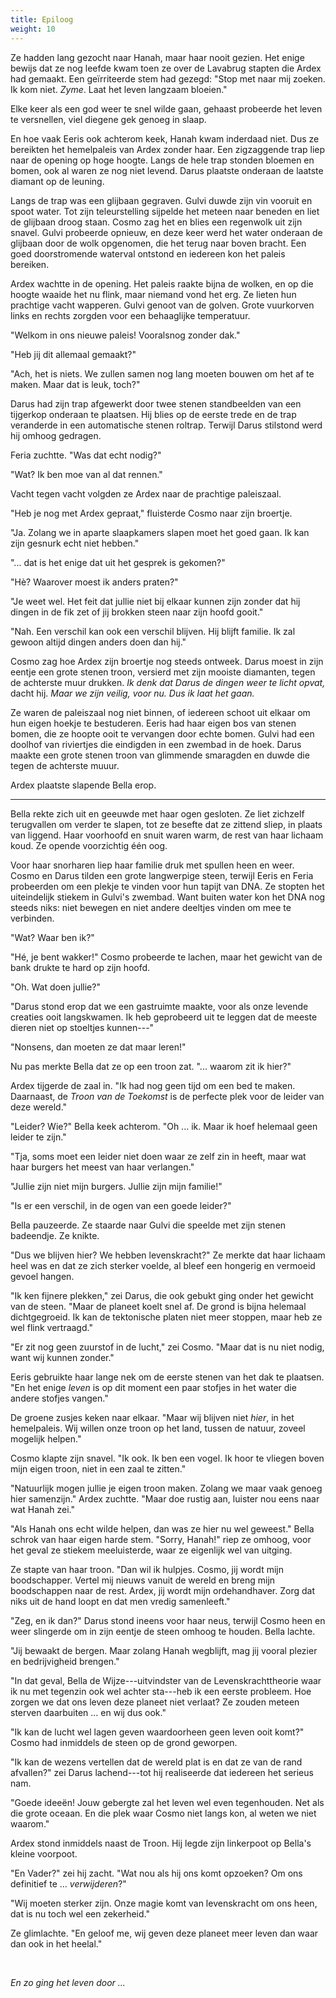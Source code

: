 ```yaml
---
title: Epiloog
weight: 10
---
```


Ze hadden lang gezocht naar Hanah, maar haar nooit gezien. Het enige bewijs dat ze nog leefde kwam toen ze over de Lavabrug stapten die Ardex had gemaakt. Een geïrriteerde stem had gezegd: "Stop met naar mij zoeken. Ik kom niet. _Zyme_. Laat het leven langzaam bloeien."

Elke keer als een god weer te snel wilde gaan, gehaast probeerde het leven te versnellen, viel diegene gek genoeg in slaap.

En hoe vaak Eeris ook achterom keek, Hanah kwam inderdaad niet. Dus ze bereikten het hemelpaleis van Ardex zonder haar. Een zigzaggende trap liep naar de opening op hoge hoogte. Langs de hele trap stonden bloemen en bomen, ook al waren ze nog niet levend. Darus plaatste onderaan de laatste diamant op de leuning.

Langs de trap was een glijbaan gegraven. Gulvi duwde zijn vin vooruit en spoot water. Tot zijn teleurstelling sijpelde het meteen naar beneden en liet de glijbaan droog staan. Cosmo zag het en blies een regenwolk uit zijn snavel. Gulvi probeerde opnieuw, en deze keer werd het water onderaan de glijbaan door de wolk opgenomen, die het terug naar boven bracht. Een goed doorstromende waterval ontstond en iedereen kon het paleis bereiken.

Ardex wachtte in de opening. Het paleis raakte bijna de wolken, en op die hoogte waaide het nu flink, maar niemand vond het erg. Ze lieten hun prachtige vacht wapperen. Gulvi genoot van de golven. Grote vuurkorven links en rechts zorgden voor een behaaglijke temperatuur.

"Welkom in ons nieuwe paleis! Vooralsnog zonder dak."

"Heb jij dit allemaal gemaakt?"

"Ach, het is niets. We zullen samen nog lang moeten bouwen om het af te maken. Maar dat is leuk, toch?"

Darus had zijn trap afgewerkt door twee stenen standbeelden van een tijgerkop onderaan te plaatsen. Hij blies op de eerste trede en de trap veranderde in een automatische stenen roltrap. Terwijl Darus stilstond werd hij omhoog gedragen. 

Feria zuchtte. "Was dat echt nodig?"

"Wat? Ik ben moe van al dat rennen."

Vacht tegen vacht volgden ze Ardex naar de prachtige paleiszaal.

"Heb je nog met Ardex gepraat," fluisterde Cosmo naar zijn broertje.

"Ja. Zolang we in aparte slaapkamers slapen moet het goed gaan. Ik kan zijn gesnurk echt niet hebben."

"... dat is het enige dat uit het gesprek is gekomen?"

"Hè? Waarover moest ik anders praten?"

"Je weet wel. Het feit dat jullie niet bij elkaar kunnen zijn zonder dat hij dingen in de fik zet of jij brokken steen naar zijn hoofd gooit."

"Nah. Een verschil kan ook een verschil blijven. Hij blijft familie. Ik zal gewoon altijd dingen anders doen dan hij."

Cosmo zag hoe Ardex zijn broertje nog steeds ontweek. Darus moest in zijn eentje een grote stenen troon, versierd met zijn mooiste diamanten, tegen de achterste muur drukken. _Ik denk dat Darus de dingen weer te licht opvat,_ dacht hij. _Maar we zijn veilig, voor nu. Dus ik laat het gaan._

Ze waren de paleiszaal nog niet binnen, of iedereen schoot uit elkaar om hun eigen hoekje te bestuderen. Eeris had haar eigen bos van stenen bomen, die ze hoopte ooit te vervangen door echte bomen. Gulvi had een doolhof van riviertjes die eindigden in een zwembad in de hoek. Darus maakte een grote stenen troon van glimmende smaragden en duwde die tegen de achterste muuur.

Ardex plaatste slapende Bella erop. 

___

Bella rekte zich uit en geeuwde met haar ogen gesloten. Ze liet zichzelf terugvallen om verder te slapen, tot ze besefte dat ze zittend sliep, in plaats van liggend. Haar voorhoofd en snuit waren warm, de rest van haar lichaam koud. Ze opende voorzichtig één oog.

Voor haar snorharen liep haar familie druk met spullen heen en weer. Cosmo en Darus tilden een grote langwerpige steen, terwijl Eeris en Feria probeerden om een plekje te vinden voor hun tapijt van DNA. Ze stopten het uiteindelijk stiekem in Gulvi's zwembad. Want buiten water kon het DNA nog steeds niks: niet bewegen en niet andere deeltjes vinden om mee te verbinden.

"Wat? Waar ben ik?"

"Hé, je bent wakker!" Cosmo probeerde te lachen, maar het gewicht van de bank drukte te hard op zijn hoofd.

"Oh. Wat doen jullie?"

"Darus stond erop dat we een gastruimte maakte, voor als onze levende creaties ooit langskwamen. Ik heb geprobeerd uit te leggen dat de meeste dieren niet op stoeltjes kunnen---"

"Nonsens, dan moeten ze dat maar leren!"

Nu pas merkte Bella dat ze op een troon zat. "... waarom zit ik hier?"

Ardex tijgerde de zaal in. "Ik had nog geen tijd om een bed te maken. Daarnaast, de *Troon van de Toekomst* is de perfecte plek voor de leider van deze wereld."

"Leider? Wie?" Bella keek achterom. "Oh ... ik. Maar ik hoef helemaal geen leider te zijn."

"Tja, soms moet een leider niet doen waar ze zelf zin in heeft, maar wat haar burgers het meest van haar verlangen."

"Jullie zijn niet mijn burgers. Jullie zijn mijn familie!"

"Is er een verschil, in de ogen van een goede leider?"

Bella pauzeerde. Ze staarde naar Gulvi die speelde met zijn stenen badeendje. Ze knikte.

"Dus we blijven hier? We hebben levenskracht?" Ze merkte dat haar lichaam heel was en dat ze zich sterker voelde, al bleef een hongerig en vermoeid gevoel hangen.

"Ik ken fijnere plekken," zei Darus, die ook gebukt ging onder het gewicht van de steen. "Maar de planeet koelt snel af. De grond is bijna helemaal dichtgegroeid. Ik kan de tektonische platen niet meer stoppen, maar heb ze wel flink vertraagd."

"Er zit nog geen zuurstof in de lucht," zei Cosmo. "Maar dat is nu niet nodig, want wij kunnen zonder."

Eeris gebruikte haar lange nek om de eerste stenen van het dak te plaatsen. "En het enige _leven_ is op dit moment een paar stofjes in het water die andere stofjes vangen." 

De groene zusjes keken naar elkaar. "Maar wij blijven niet _hier_, in het hemelpaleis. Wij willen onze troon op het land, tussen de natuur, zoveel mogelijk helpen."

Cosmo klapte zijn snavel. "Ik ook. Ik ben een vogel. Ik hoor te vliegen boven mijn eigen troon, niet in een zaal te zitten."

"Natuurlijk mogen jullie je eigen troon maken. Zolang we maar vaak genoeg hier samenzijn." Ardex zuchtte. "Maar doe rustig aan, luister nou eens naar wat Hanah zei."

"Als Hanah ons echt wilde helpen, dan was ze hier nu wel geweest." Bella schrok van haar eigen harde stem. "Sorry, Hanah!" riep ze omhoog, voor het geval ze stiekem meeluisterde, waar ze eigenlijk wel van uitging.

Ze stapte van haar troon. "Dan wil ik hulpjes. Cosmo, jij wordt mijn boodschapper. Vertel mij nieuws vanuit de wereld en breng mijn boodschappen naar de rest. Ardex, jij wordt mijn ordehandhaver. Zorg dat niks uit de hand loopt en dat men vredig samenleeft."

"Zeg, en ik dan?" Darus stond ineens voor haar neus, terwijl Cosmo heen en weer slingerde om in zijn eentje de steen omhoog te houden. Bella lachte.

"Jij bewaakt de bergen. Maar zolang Hanah wegblijft, mag jij vooral plezier en bedrijvigheid brengen."

"In dat geval, Bella de Wijze---uitvindster van de Levenskrachttheorie waar ik nu met tegenzin ook wel achter sta---heb ik een eerste probleem. Hoe zorgen we dat ons leven deze planeet niet verlaat? Ze zouden meteen sterven daarbuiten ... en wij dus ook."

"Ik kan de lucht wel lagen geven waardoorheen geen leven ooit komt?" Cosmo had inmiddels de steen op de grond geworpen.

"Ik kan de wezens vertellen dat de wereld plat is en dat ze van de rand afvallen?" zei Darus lachend---tot hij realiseerde dat iedereen het serieus nam.

"Goede ideeën! Jouw gebergte zal het leven wel even tegenhouden. Net als die grote oceaan. En die plek waar Cosmo niet langs kon, al weten we niet waarom."

Ardex stond inmiddels naast de Troon. Hij legde zijn linkerpoot op Bella's kleine voorpoot.

"En Vader?" zei hij zacht. "Wat nou als hij ons komt opzoeken? Om ons definitief te ... *verwijderen*?"

"Wij moeten sterker zijn. Onze magie komt van levenskracht om ons heen, dat is nu toch wel een zekerheid."

Ze glimlachte. "En geloof me, wij geven deze planeet meer leven dan waar dan ook in het heelal."

&nbsp;

_En zo ging het leven door ..._